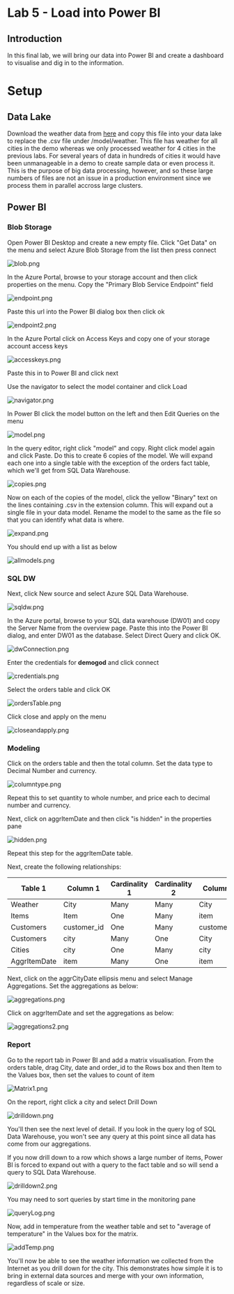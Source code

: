 # Lab 5 - Load into Power BI

## Introduction

In this final lab, we will bring our data into Power BI and create a dashboard to visualise and dig in to the information.

# Setup

## Data Lake

Download the weather data from [here](https://github.com/davedoesdemos/DataLakeInADay/raw/master/data/weatherdata/weather.csv) and copy this file into your data lake to replace the .csv file under /model/weather. This file has weather for all cities in the demo whereas we only processed weather for 4 cities in the previous labs. For several years of data in hundreds of cities it would have been unmanageable in a demo to create sample data or even process it. This is the purpose of big data processing, however, and so these large numbers of files are not an issue in a production environment since we process them in parallel accross large clusters.

## Power BI

### Blob Storage

Open Power BI Desktop and create a new empty file. Click "Get Data" on the menu and select Azure Blob Storage from the list then press connect

![blob.png](images/blob.png)

In the Azure Portal, browse to your storage account and then click properties on the menu. Copy the "Primary Blob Service Endpoint" field

![endpoint.png](images/endpoint.png)

Paste this url into the Power BI dialog box then click ok

![endpoint2.png](images/endpoint2.png)

In the Azure Portal click on Access Keys and copy one of your storage account access keys

![accesskeys.png](images/accesskeys.png)

Paste this in to Power BI and click next

Use the navigator to select the model container and click Load

![navigator.png](images/navigator.png)

In Power BI click the model button on the left and then Edit Queries on the menu

![model.png](images/model.png)

In the query editor, right click "model" and copy. Right click model again and click Paste. Do this to create 6 copies of the model. We will expand each one into a single table with the exception of the orders fact table, which we'll get from SQL Data Warehouse.

![copies.png](images/copies.png)

Now on each of the copies of the model, click the yellow "Binary" text on the lines containing .csv in the extension column. This will expand out a single file in your data model. Rename the model to the same as the file so that you can identify what data is where.

![expand.png](images/expand.png)

You should end up with a list as below

![allmodels.png](images/allmodels.png)

### SQL DW

Next, click New source and select Azure SQL Data Warehouse.

![sqldw.png](images/sqldw.png)

In the Azure portal, browse to your SQL data warehouse (DW01) and copy the Server Name from the overview page. Paste this into the Power BI dialog, and enter DW01 as the database. Select Direct Query and click OK.

![dwConnection.png](images/dwConnection.png)

Enter the credentials for **demogod** and click connect

![credentials.png](images/credentials.png)

Select the orders table and click OK

![ordersTable.png](images/ordersTable.png)

Click close and apply on the menu

![closeandapply.png](images/closeandapply.png)

### Modeling

Click on the orders table and then the total column. Set the data type to Decimal Number and currency. 

![columntype.png](images/columntype.png)

Repeat this to set quantity to whole number, and price each to decimal number and currency.

Next, click on aggrItemDate and then click "is hidden" in the properties pane

![hidden.png](images/hidden.png)

Repeat this step for the aggrItemDate table.

Next, create the following relationships:

| Table 1 | Column 1 | Cardinality 1 | Cardinality 2 | Column 2 | Table 2 |
|---------|----------|---------------|---------------|----------|---------|
| Weather | City | Many | Many | City | Orders |
| Items | Item | One | Many | item | Orders |
| Customers | customer_id | One | Many | customer_id | Orders |
| Customers | city | Many | One | City | Cities |
| Cities | city | One | Many | city | aggrCityDate |
| AggrItemDate | item | Many | One | item | Items |

Next, click on the aggrCityDate ellipsis menu and select Manage Aggregations. Set the aggregations as below:

![aggregations.png](images/aggregations.png)

Click on aggrItemDate and set the aggregations as below:

![aggregations2.png](images/aggregations2.png)

### Report

Go to the report tab in Power BI and add a matrix visualisation. From the orders table, drag City, date and order_id to the Rows box and then Item to the Values box, then set the values to count of item

![Matrix1.png](images/Matrix1.png)

On the report, right click a city and select Drill Down

![drilldown.png](images/drilldown.png)

You'll then see the next level of detail. If you look in the query log of SQL Data Warehouse, you won't see any query at this point since all data has come from our aggregations.

If you now drill down to a row which shows a large number of items, Power BI is forced to expand out with a query to the fact table and so will send a query to SQL Data Warehouse. 

![drilldown2.png](images/drilldown2.png)

You may need to sort queries by start time in the monitoring pane

![queryLog.png](images/queryLog.png)

Now, add in temperature from the weather table and set to "average of temperature" in the Values box for the matrix. 

![addTemp.png](images/addTemp.png)

You'll now be able to see the weather information we collected from the Internet as you drill down for the city. This demonstrates how simple it is to bring in external data sources and merge with your own information, regardless of scale or size.
